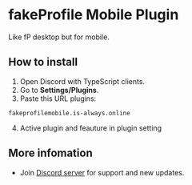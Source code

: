 # fakeProfile Mobile Plugin

Like fP desktop but for mobile.

## How to install

1. Open Discord with TypeScript clients.
2. Go to **Settings/Plugins**.
3. Paste this URL plugins:

```
fakeprofilemobile.is-always.online
```

4. Active plugin and feauture in plugin setting

## More infomation

- Join [Discord server](https://discord.gg/ffmkewQ4R7) for support and new updates.